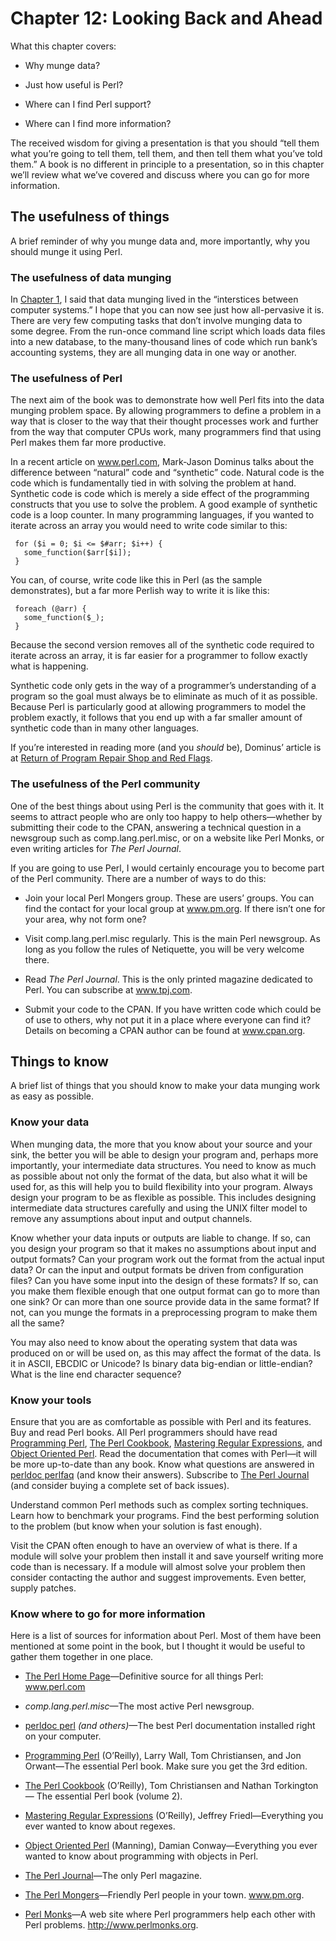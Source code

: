 Chapter 12: Looking Back and Ahead
==================================

What this chapter covers:

*  Why munge data?

*  Just how useful is Perl?

*  Where can I find Perl support?

*  Where can I find more information?

The received wisdom for giving a presentation is that you should
“tell them what you’re going to tell them, tell them, and then tell
them what you’ve told them.” A book is no different in principle to a
presentation, so in this chapter we’ll review what we’ve covered and
discuss where you can go for more information.

The usefulness of things
------------------------

A brief reminder of why you munge data and, more importantly, why you
should munge it using Perl.

### The usefulness of data munging

In [Chapter 1](ch004.xhtml), I said that data munging lived in the “interstices
between computer systems.” I hope that you can now see just how
all-pervasive it is. There are very few computing tasks that don’t
involve munging data to some degree. From the run-once command line
script which loads data files into a new database, to the
many-thousand lines of code which run bank’s accounting systems, they
are all munging data in one way or another.

### The usefulness of Perl

The next aim of the book was to demonstrate how well Perl fits into
the data munging problem space. By allowing programmers to define a
problem in a way that is closer to the way that their thought
processes work and further from the way that computer CPUs work, many
programmers find that using Perl makes them far more productive.

In a recent article on www.perl.com, Mark-Jason Dominus talks about
the difference between “natural” code and “synthetic” code. Natural
code is the code which is fundamentally tied in with solving the
problem at hand. Synthetic code is code which is merely a side effect
of the programming constructs that you use to solve the problem. A
good example of synthetic code is a loop counter. In many programming
languages, if you wanted to iterate across an array you would need to
write code similar to this:

	 for ($i = 0; $i <= $#arr; $i++) {
	   some_function($arr[$i]);
	 }

You can, of course, write code like this in Perl (as the sample
demonstrates), but a far more Perlish way to write it is like this:

	 foreach (@arr) {
	   some_function($_);
	 }

Because the second version removes all of the synthetic code required
to iterate across an array, it is far easier for a programmer to
follow exactly what is happening.

Synthetic code only gets in the way of a programmer’s understanding of
a program so the goal must always be to eliminate as much of it as
possible. Because Perl is particularly good at allowing programmers to
model the problem exactly, it follows that you end up with a far
smaller amount of synthetic code than in many other languages.

If you’re interested in reading more (and you *should* be), Dominus’
article is at [Return of Program Repair Shop and Red Flags](https://www.perl.com/pub/2000/06/commify.html/).

### The usefulness of the Perl community

One of the best things about using Perl is the community that goes
with it. It seems to attract people who are only too happy to help
others—whether by submitting their code to the CPAN, answering a
technical question in a newsgroup such as comp.lang.perl.misc, or on a
website like Perl Monks, or even writing articles for *The Perl
Journal*.

If you are going to use Perl, I would certainly encourage you to
become part of the Perl community. There are a number of ways to do
this:

*  Join your local Perl Mongers group. These are users’ groups. You can find the contact for your local group at www.pm.org. If there isn’t one for your area, why not form one?

*  Visit comp.lang.perl.misc regularly. This is the main Perl newsgroup. As long as you follow the rules of Netiquette, you will be very welcome there.

*  Read *The Perl Journal*. This is the only printed magazine dedicated to Perl. You can subscribe at www.tpj.com.

*  Submit your code to the CPAN. If you have written code which could be of use to others, why not put it in a place where everyone can find it? Details on becoming a CPAN author can be found at www.cpan.org.

Things to know
--------------

A brief list of things that you should know to make your data munging
work as easy as possible.

### Know your data

When munging data, the more that you know about your source and your
sink, the better you will be able to design your program and, perhaps
more importantly, your intermediate data structures. You need to know
as much as possible about not only the format of the data, but also
what it will be used for, as this will help you to build flexibility
into your program. Always design your program to be as flexible as
possible. This includes designing intermediate data structures
carefully and using the UNIX filter model to remove any assumptions
about input and output channels.

Know whether your data inputs or outputs are liable to change. If so,
can you design your program so that it makes no assumptions about
input and output formats? Can your program work out the format from
the actual input data? Or can the input and output formats be driven
from configuration files? Can you have some input into the design of
these formats? If so, can you make them flexible enough that one
output format can go to more than one sink? Or can more than one
source provide data in the same format? If not, can you munge the
formats in a preprocessing program to make them all the same?

You may also need to know about the operating system that data was
produced on or will be used on, as this may affect the format of the
data. Is it in ASCII, EBCDIC or Unicode? Is binary data big-endian or
little-endian? What is the line end character sequence?

### Know your tools

Ensure that you are as comfortable as possible with Perl and its
features. Buy and read Perl books. All Perl programmers should have
read [Programming Perl](https://learning.oreilly.com/library/view/programming-perl-3rd/0596000278/), [The Perl Cookbook](https://learning.oreilly.com/library/view/perl-cookbook-2nd/0596003137/), [Mastering Regular
Expressions](https://learning.oreilly.com/library/view/mastering-regular-expressions/0596528124/), and [Object Oriented Perl](https://www.manning.com/books/object-oriented-perl). Read the documentation that
comes with Perl—it will be more up-to-date than any book. Know what
questions are answered in [perldoc perlfaq](https://perldoc.perl.org/perlfaq) (and know their answers).
Subscribe to [The Perl Journal](https://www.foo.be/docs/tpj/) (and consider buying a complete set of
back issues).

Understand common Perl methods such as complex sorting techniques.
Learn how to benchmark your programs. Find the best performing
solution to the problem (but know when your solution is fast
enough).

Visit the CPAN often enough to have an overview of what is there. If a
module will solve your problem then install it and save yourself
writing more code than is necessary. If a module will almost solve
your problem then consider contacting the author and suggest
improvements. Even better, supply patches.

### Know where to go for more information

Here is a list of sources for information about Perl. Most of them
have been mentioned at some point in the book, but I thought it would
be useful to gather them together in one place.

*  [The Perl Home Page](http://www.perl.com)—Definitive source for all things Perl: www.perl.com

*  *comp.lang.perl.misc*—The most active Perl newsgroup.

*  [perldoc perl](https://perldoc.perl.org) *(and others)*—The best Perl documentation installed right on your computer.

*  [Programming Perl](https://learning.oreilly.com/library/view/programming-perl-4th/9781449321451/) (O’Reilly), Larry Wall, Tom Christiansen, and Jon Orwant—The essential Perl book. Make sure you get the 3rd edition.

*  [The Perl Cookbook](https://learning.oreilly.com/library/view/perl-cookbook-2nd/0596003137/) (O’Reilly), Tom Christiansen and Nathan Torkington— The essential Perl book (volume 2).

*  [Mastering Regular Expressions](https://learning.oreilly.com/library/view/mastering-regular-expressions/0596528124/) (O’Reilly), Jeffrey Friedl—Everything you ever wanted to know about regexes.

*  [Object Oriented Perl](https://www.manning.com/books/object-oriented-perl) (Manning), Damian Conway—Everything you ever wanted to know about programming with objects in Perl.

*  [The Perl Journal](https://www.foo.be/docs/tpj/)—The only Perl magazine.

*  [The Perl Mongers](http://www.pm.org)—Friendly Perl people in your town. www.pm.org.

*  [Perl Monks](https://www.perlmonks.org)—A web site where Perl programmers help each other with Perl problems. http://www.perlmonks.org.
